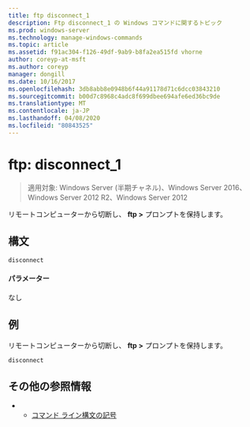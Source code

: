 ```yaml
---
title: ftp disconnect_1
description: Ftp disconnect_1 の Windows コマンドに関するトピック
ms.prod: windows-server
ms.technology: manage-windows-commands
ms.topic: article
ms.assetid: f91ac304-f126-49df-9ab9-b8fa2ea515fd vhorne
author: coreyp-at-msft
ms.author: coreyp
manager: dongill
ms.date: 10/16/2017
ms.openlocfilehash: 3db8abb8e0948b6f44a91178d71c6dcc03843210
ms.sourcegitcommit: b00d7c8968c4adc8f699dbee694afe6ed36bc9de
ms.translationtype: MT
ms.contentlocale: ja-JP
ms.lasthandoff: 04/08/2020
ms.locfileid: "80843525"
---
```

# <a name="ftp-disconnect_1"></a>ftp: disconnect_1

>適用対象: Windows Server (半期チャネル)、Windows Server 2016、Windows Server 2012 R2、Windows Server 2012

リモートコンピューターから切断し、 **ftp >** プロンプトを保持します。   
## <a name="syntax"></a>構文  
```  
disconnect  
```  
#### <a name="parameters"></a>パラメーター  
なし  
## <a name="examples"></a><a name=BKMK_Examples></a>例  
リモートコンピューターから切断し、 **ftp >** プロンプトを保持します。  
```  
disconnect  
```  
## <a name="additional-references"></a>その他の参照情報  
-   - [コマンド ライン構文の記号](command-line-syntax-key.md)  
